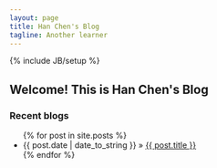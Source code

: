 ```yaml
---
layout: page
title: Han Chen's Blog
tagline: Another learner
---
```

{% include JB/setup %}

## Welcome! This is Han Chen's Blog

### Recent blogs
<ul class="posts">
  {% for post in site.posts %}
    <li><span>{{ post.date | date_to_string }}</span> &raquo; <a href="{{ BASE_PATH }}{{ post.url }}">{{ post.title }}</a></li>
  {% endfor %}
</ul>


